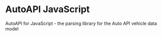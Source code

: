 # AutoAPI JavaScript

AutoAPI for JavaScript - the parsing library for the Auto API vehicle data model
